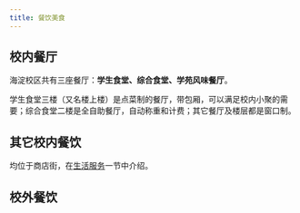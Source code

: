 ```yaml
---
title: 餐饮美食
---
```


## 校内餐厅

海淀校区共有三座餐厅：**学生食堂、综合食堂、学苑风味餐厅**。

学生食堂三楼（又名楼上楼）是点菜制的餐厅，带包厢，可以满足校内小聚的需要；综合食堂二楼是全自助餐厅，自动称重和计费；其它餐厅及楼层都是窗口制。

## 其它校内餐饮

均位于商店街，在[生活服务](/海淀校区/生活服务#饮食)一节中介绍。

## 校外餐饮
